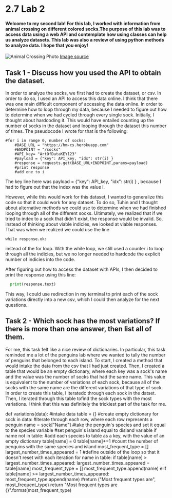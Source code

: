 # 2.7 Lab 2
#### Welcome to my second lab! For this lab, I worked with information from animal crossing on different colored socks.The purpose of this lab was to access data using a web API and contemplate how using classes can help us analyze datasets. This lab was also a review of using python methods to analyze data. I hope that you enjoy!

![Animal Crossing Photo](https://media.wired.com/photos/5e8cebbda231050008136013/125:94/w_1750,h_1316,c_limit/animal-crossing-history-wired.jpg)
[Image source](https://www.google.com/url?sa=i&url=https%3A%2F%2Fwww.wired.com%2Fstory%2Funbearable-lightness-animal-crossing%2F&psig=AOvVaw2e94aUBxpMxf68bW7hTnK4&ust=1638472215218000&source=images&cd=vfe&ved=0CAsQjRxqFwoTCMDR9-Smw_QCFQAAAAAdAAAAABAe)


## Task 1 - Discuss how you used the API to obtain the dataset.

In order to analyze the socks, we first had to create the dataset, or csv. In order to do so, I used an API to access this data online. I think that there was one main difficult component of accessing the data online. In order to determine  how to loop through my data, because I needed to figure out how to determine when we had cycled through every single sock. Initially, I thought about hardcoding it. This would have entailed counting up the number of socks in the dataset and looping through the dataset this number of times. The pseudocode I wrote for that is the following:

```python:
#for i in range 0, number of socks:
    #BASE_URL = "https://hm-cs.herokuapp.com"
    #ENDPOINT = "/socks"
    #API_key= "ArtOfDataKEY123"
    #payload = {"key": API_key, "idx": str(i) }
    #response = requests.get(BASE_URL+ENDPOINT,params=payload)
    #print response 
    #add one to i
```
The key line here was payload = {"key": API_key, "idx": str(i) } , because I had to figure out that the index was the value i. 

However, while this would work for this dataset, I wanted to generalize this code so that it could work for any dataset. To do so, Tuhin and I thought about alternative methods we could use to determine when we had finished looping through all of the different socks. Ultimately, we realized that if we tried to index to a sock that didn't exist, the response would be invalid. So, instead of thinking about viable indicies, we looked at viable responses. That was when we realized we could use the line

```python:
while response.ok:
```
instead of the for loop. With the while loop, we still used a counter i to loop through all the indicies, but we no longer needed to hardcode the explicit number of indicies into the code. 

After figuring out how to access the dataset with APIs, I then decided to print the response using this line:

```python
  print(response.text)
```
This way, I could use redirection in my terminal to print each of the sock variations directly into a new csv, which I could then analyze for the next questions. 


## Task 2 - Which sock has the most variations? If there is more than one answer, then list all of them.

For me, this task felt like a nice review of dictionaries. In particular, this task reminded me a lot of the penguins lab where we wanted to tally the number of penguins that belonged to each island. To start, I created a method that would intake the data from the csv that I had just created. Then, I created a table that would be an empty dictionary, where each key  was a sock's name and the value was the number of socks that had the same name. This value is equivalent to the number of variations of each sock, because all of the socks with the same name are the different variations of that type of sock. In order to create this table, I iteratedc through each sock in the datset. Then, I iterated through this table tofind the sock types with the most variations. I think that this was definitely the trickiest part of the task for me. 




def variations(data): #intake data
    table = {} #create empty dictionary
    for sock in data: #iterate through each row, where each row represents a penguin
        name = sock["Name"] #take the penguin's species and set it equal to the species variable  #set penguin's island equal to disland variable
        if name not in table: #add each species to table as a key, with the value of an empty dictionary
            table[name] = 0 
        table[name]+=1 #count the number of penguins with the same species and island
    most_frequent_type = []
    largest_number_times_appeared = 1 #define outside of the loop so that it doesn't reset with each iteration
    for name in table: 
        if table[name] > largest_number_times_appeared: 
            largest_number_times_appeared = table[name] 
            most_frequent_type = []
            most_frequent_type.append(name)
        elif table[name] >= largest_number_times_appeared:
            most_frequent_type.append(name)
    #return ("Most frequent types are", most_frequent_type)
    return  "Most frequent types are {}".format(most_frequent_type)
    